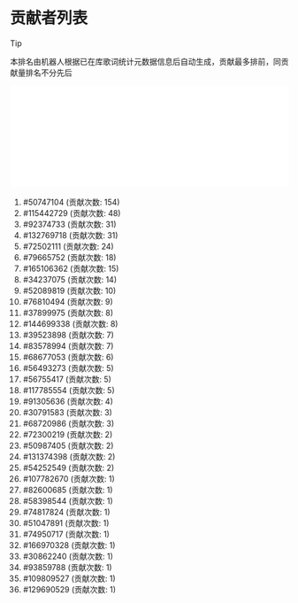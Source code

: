 # 贡献者列表

> [!TIP]
> 本排名由机器人根据已在库歌词统计元数据信息后自动生成，贡献最多排前，同贡献量排名不分先后

![贡献者头像画廊](./CONTRIBUTORS.svg)

1. #50747104 (贡献次数: 154)
2. #115442729 (贡献次数: 48)
3. #92374733 (贡献次数: 31)
4. #132769718 (贡献次数: 31)
5. #72502111 (贡献次数: 24)
6. #79665752 (贡献次数: 18)
7. #165106362 (贡献次数: 15)
8. #34237075 (贡献次数: 14)
9. #52089819 (贡献次数: 10)
10. #76810494 (贡献次数: 9)
11. #37899975 (贡献次数: 8)
12. #144699338 (贡献次数: 8)
13. #39523898 (贡献次数: 7)
14. #83578994 (贡献次数: 7)
15. #68677053 (贡献次数: 6)
16. #56493273 (贡献次数: 5)
17. #56755417 (贡献次数: 5)
18. #117785554 (贡献次数: 5)
19. #91305636 (贡献次数: 4)
20. #30791583 (贡献次数: 3)
21. #68720986 (贡献次数: 3)
22. #72300219 (贡献次数: 2)
23. #50987405 (贡献次数: 2)
24. #131374398 (贡献次数: 2)
25. #54252549 (贡献次数: 2)
26. #107782670 (贡献次数: 1)
27. #82600685 (贡献次数: 1)
28. #58398544 (贡献次数: 1)
29. #74817824 (贡献次数: 1)
30. #51047891 (贡献次数: 1)
31. #74950717 (贡献次数: 1)
32. #166970328 (贡献次数: 1)
33. #30862240 (贡献次数: 1)
34. #93859788 (贡献次数: 1)
35. #109809527 (贡献次数: 1)
36. #129690529 (贡献次数: 1)
